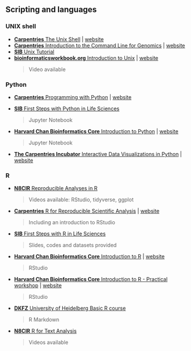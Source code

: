 
## Scripting and languages

### UNIX shell

- [**Carpentries** The Unix Shell](https://github.com/swcarpentry/shell-novice) | [website](https://swcarpentry.github.io/shell-novice/)
- [**Carpentries** Introduction to the Command Line for Genomics](https://github.com/datacarpentry/shell-genomics) | [website](https://datacarpentry.org/shell-genomics/)
- [**SIB** Unix Tutorial](https://edu.sib.swiss/pluginfile.php/2878/mod_resource/content/4/couselab-html/content.html)
- [**bioinformaticsworkbook.org** Introduction to Unix](https://github.com/ISUgenomics/bioinformatics-workbook) | [website](https://bioinformaticsworkbook.org/Appendix/Unix/unix-basics-1.html#gsc.tab=0)  
	> Video available


### Python

- [**Carpentries** Programming with Python](https://github.com/swcarpentry/python-novice-inflammation) | [website](https://swcarpentry.github.io/python-novice-inflammation/)

- [**SIB** First Steps with Python in Life Sciences](https://github.com/sib-swiss/first-steps-with-python-training/) 
	> Jupyter Notebook
- [**Harvard Chan Bioinformatics Core** Introduction to Python](https://github.com/hbctraining/Training-modules) | [website](https://hbctraining.github.io/Training-modules/Python/)
	> Jupyter Notebook
- [**The Carpentries Incubator** Interactive Data Visualizations in Python](https://github.com/carpentries-incubator/python-interactive-data-visualizations) | [website](https://carpentries-incubator.github.io/python-interactive-data-visualizations/)

### R
- [**N8CIR** Reproducible Analyses in R](https://n8cir.org.uk/events/event-resource/analyses-r/)
	> Videos available: RStudio, tidyverse, ggplot

- [**Carpentries** R for Reproducible Scientific Analysis](https://github.com/swcarpentry/r-novice-gapminder) | [website](https://swcarpentry.github.io/r-novice-gapminder/)
	> Including an introduction to RStudio

- [**SIB** First Steps with R in Life Sciences](https://github.com/sib-swiss/first-steps-with-R-training) 
	> Slides, codes and datasets provided

- [**Harvard Chan Bioinformatics Core** Introduction to R](https://github.com/hbctraining/Intro-to-R-flipped) | [website](https://hbctraining.github.io/Intro-to-R-flipped/schedules/links-to-lessons.html)
	> RStudio

- [**Harvard Chan Bioinformatics Core** Introduction to R - Practical workshop](https://github.com/hbctraining/Training-modules) | [website](https://hbctraining.github.io/Training-modules/IntroR_practical_online_resource/)
	> RStudio

- [**DKFZ** University of Heidelberg Basic R course](https://github.com/CompEpigen/BasicR/) 
	> R Markdown

- [**N8CIR** R for Text Analysis](https://n8cir.org.uk/events/event-resource/r-text-analysis/)
	> Videos available



